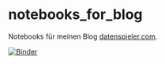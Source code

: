 # notebooks_for_blog
Notebooks für meinen Blog  [datenspieler.com](http://datenspieler.com).

[![Binder](http://mybinder.org/badge.svg)](http://mybinder.org/repo/Datenspieler/notebooks_for_blog)


